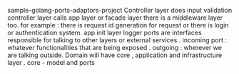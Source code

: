 sample-golang-ports-adaptors-project
Controller layer does input validation
controller layer calls app layer or facade layer
there is a middleware layer too. for example : there is request id generation for request or there is login or authentication system.
app init layer
logger
ports are interfaces responsible for talking to other layers or external services .
incoming port : whatever functionalities that are being exposed . outgoing : wherever we are talking outside.
Domain will have core , application and infrastructure layer .
core - model and ports
